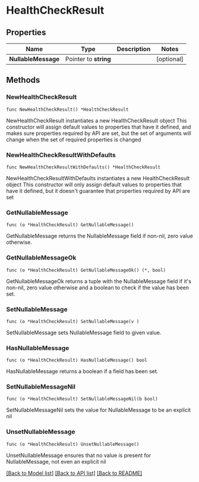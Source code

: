# HealthCheckResult

## Properties

Name | Type | Description | Notes
------------ | ------------- | ------------- | -------------
**NullableMessage** | Pointer to **string** |  | [optional] 

## Methods

### NewHealthCheckResult

`func NewHealthCheckResult() *HealthCheckResult`

NewHealthCheckResult instantiates a new HealthCheckResult object
This constructor will assign default values to properties that have it defined,
and makes sure properties required by API are set, but the set of arguments
will change when the set of required properties is changed

### NewHealthCheckResultWithDefaults

`func NewHealthCheckResultWithDefaults() *HealthCheckResult`

NewHealthCheckResultWithDefaults instantiates a new HealthCheckResult object
This constructor will only assign default values to properties that have it defined,
but it doesn't guarantee that properties required by API are set

### GetNullableMessage

`func (o *HealthCheckResult) GetNullableMessage() `

GetNullableMessage returns the NullableMessage field if non-nil, zero value otherwise.

### GetNullableMessageOk

`func (o *HealthCheckResult) GetNullableMessageOk() (*, bool)`

GetNullableMessageOk returns a tuple with the NullableMessage field if it's non-nil, zero value otherwise
and a boolean to check if the value has been set.

### SetNullableMessage

`func (o *HealthCheckResult) SetNullableMessage(v )`

SetNullableMessage sets NullableMessage field to given value.

### HasNullableMessage

`func (o *HealthCheckResult) HasNullableMessage() bool`

HasNullableMessage returns a boolean if a field has been set.

### SetNullableMessageNil

`func (o *HealthCheckResult) SetNullableMessageNil(b bool)`

 SetNullableMessageNil sets the value for NullableMessage to be an explicit nil

### UnsetNullableMessage
`func (o *HealthCheckResult) UnsetNullableMessage()`

UnsetNullableMessage ensures that no value is present for NullableMessage, not even an explicit nil

[[Back to Model list]](../README.md#documentation-for-models) [[Back to API list]](../README.md#documentation-for-api-endpoints) [[Back to README]](../README.md)


